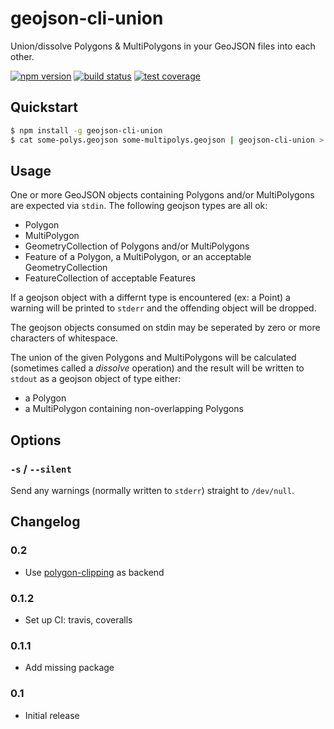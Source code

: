 # geojson-cli-union

Union/dissolve Polygons & MultiPolygons in your GeoJSON files into each other.

[![npm version](https://img.shields.io/npm/v/geojson-cli-union.svg)](https://www.npmjs.com/package/geojson-cli-union)
[![build status](https://img.shields.io/travis/mfogel/geojson-cli-union.svg)](https://travis-ci.org/mfogel/geojson-cli-union)
[![test coverage](https://img.shields.io/coveralls/mfogel/geojson-cli-union/master.svg)](https://coveralls.io/r/mfogel/geojson-cli-union)

## Quickstart

```sh
$ npm install -g geojson-cli-union
$ cat some-polys.geojson some-multipolys.geojson | geojson-cli-union > a-poly-or-multipoly.geojson
```

## Usage

One or more GeoJSON objects containing Polygons and/or MultiPolygons are expected via `stdin`. The following geojson types are all ok:

 * Polygon
 * MultiPolygon
 * GeometryCollection of Polygons and/or MultiPolygons
 * Feature of a Polygon, a MultiPolygon, or an acceptable GeometryCollection
 * FeatureCollection of acceptable Features

If a geojson object with a differnt type is encountered (ex: a Point) a warning will be printed to `stderr` and the offending object will be dropped.

The geojson objects consumed on stdin may be seperated by zero or more characters of whitespace.

The union of the given Polygons and MultiPolygons will be calculated (sometimes called a *dissolve* operation) and the result will be written to `stdout` as a geojson object of type either:

 * a Polygon
 * a MultiPolygon containing non-overlapping Polygons

## Options

### `-s` / `--silent`

Send any warnings (normally written to `stderr`) straight to `/dev/null`.

## Changelog

### 0.2

* Use [polygon-clipping](https://www.npmjs.com/package/polygon-clipping) as backend

### 0.1.2

* Set up CI: travis, coveralls

### 0.1.1

* Add missing package

### 0.1

* Initial release
